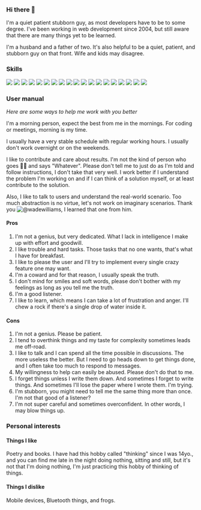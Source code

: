 ### Hi there 👋

I'm a quiet patient stubborn guy, as most developers have to be to some degree. I've been working in web development since 2004, but still aware that there are  many things yet to be learned.

I'm a husband and a father of two. It's also helpful to be a quiet, patient, and stubborn guy on that front. Wife and kids may disagree.

### Skills
![](https://img.shields.io/badge/-PHP-000?&logo=php)
![](https://img.shields.io/badge/-Python-000?&logo=Python)
![](https://img.shields.io/badge/-Vue-000?&logo=vue.js)
![](https://img.shields.io/badge/-Angular-000?&logo=angular&logoColor=DD0031)
![](https://img.shields.io/badge/-JavaScript-000?&logo=JavaScript)
![](https://img.shields.io/badge/-TypeScript-000?&logo=TypeScript)
![](https://img.shields.io/badge/-HTML5-000?&logo=html5)
![](https://img.shields.io/badge/-CSS3-000?&logo=css3&logoColor=254BDD)
![](https://img.shields.io/badge/-Sass-000?&logo=sass)
![](https://img.shields.io/badge/-WordPress-000?&logo=wordpress)
![](https://img.shields.io/badge/-Tailwind-000?&logo=tailwind-css)
![](https://img.shields.io/badge/-Bootstrap-000?&logo=bootstrap)
![](https://img.shields.io/badge/-MySQL-000?&logo=MySQL)
![](https://img.shields.io/badge/-Postgres-000?&logo=postgresql)
![](https://img.shields.io/badge/-SQLServer-000?&logo=microsoft-sql-server)
![](https://img.shields.io/badge/-Cordova-000?&logo=apache-cordova&logoColor=4CC2E4)
![](https://img.shields.io/badge/-NativeScript-000?&logo=NativeScript&logoColor=65ADF1)
![](https://img.shields.io/badge/-Ionic-000?&logo=ionic)
![](https://img.shields.io/badge/-Elasticsearch-005571?logo=elasticsearch)

### User manual

_Here are some ways to help me work with you better_

I'm a morning person, expect the best from me in the mornings. For coding or meetings, morning is my time. 

I usually have a very stable schedule with regular working hours. I usually don't work overnight or on the weekends.

I like to contribute and care about results. I'm not the kind of person who goes 🤷‍♂️ and says "Whatever". Please don't tell me to just do as I'm told and follow instructions, I don't take that very well. I work better if I understand the problem I'm working on and if I can think of a solution myself, or at least contribute to the solution.

Also, I like to talk to users and understand the real-world scenario. Too much abstraction is no virtue, let's not work on imaginary scenarios. Thank you ![@wadewilliams](https://github.com/wadewilliams), I learned that one from him.

#### Pros

1. I'm not a genius, but very dedicated. What I lack in intelligence I make up with effort and goodwill.
2. I like trouble and hard tasks. Those tasks that no one wants, that's what I have for breakfast.
3. I like to please the user and I'll try to implement every single crazy feature one may want.
4. I'm a coward and for that reason, I usually speak the truth.
5. I don't mind for smiles and soft words, please don't bother with my feelings as long as you tell me the truth.
6. I'm a good listener. 
7. I like to learn, which means I can take a lot of frustration and anger. I'll chew a rock if there's a single drop of water inside it.

#### Cons

1. I'm not a genius. Please be patient.
2. I tend to overthink things and my taste for complexity sometimes leads me off-road.
3. I like to talk and I can spend all the time possible in discussions. The more useless the better. But I need to go heads down to get things done, and I often take too much to respond to messages.
4. My willingness to help can easily be abused. Please don't do that to me.
5. I forget things unless I write them down. And sometimes I forget to write things. And sometimes I'll lose the paper where I wrote them. I'm trying.
6. I'm stubborn, you might need to tell me the same thing more than once. I'm not that good of a listener?
7. I'm not super careful and sometimes overconfident. In other words, I may blow things up.


### Personal interests

#### Things I like

Poetry and books. I have had this hobby called "thinking" since I was 14yo., and you can find me late in the night doing nothing, sitting and still, but it's not that I'm doing nothing, I'm just practicing this hobby of thinking of things.

#### Things I dislike

Mobile devices, Bluetooth things, and frogs. 



